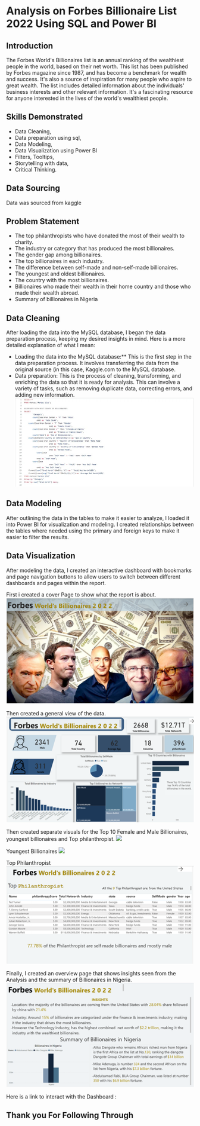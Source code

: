 # Analysis on Forbes Billionaire List 2022 Using SQL and Power BI

## Introduction 
The Forbes World's Billionaires list is an annual ranking of the wealthiest people in the world, based on their net worth. This list has been published by Forbes magazine since 1987, and has become a benchmark for wealth and success. It's also a source of inspiration for many people who aspire to great wealth. The list includes detailed information about the individuals' business interests and other relevant information. It's a fascinating resource for anyone interested in the lives of the world's wealthiest people.

## Skills Demonstrated 
- Data Cleaning,
- Data preparation using sql,
- Data Modeling,
- Data Visualization using Power BI
- Filters, Tooltips,
- Storytelling with data,
- Critical Thinking.

## Data Sourcing 
Data was sourced from kaggle

## Problem Statement 
- The top philanthropists who have donated
the most of their wealth to charity.
- The industry or category that has
produced the most billionaires.
- The gender gap among billionaires.
- The top billionaires in each industry.
- The difference between self-made and
non-self-made billionaires.
- The youngest and oldest billionaires.
- The country with the most billionaires.
- Billionaires who made their wealth in
their home country and those who made
their wealth abroad.
- Summary of billionaires in Nigeria

## Data Cleaning 
After loading the data into the MySQL
database, I began the data preparation
process, keeping my desired insights in mind.
Here is a more detailed explanation of what I mean:
- Loading the data into the MySQL
database:** This is the first step in the data preparation process. It involves
transferring the data from the original
source (in this case, Kaggle.com to the
MySQL database.
- Data preparation: This is the process of
cleaning, transforming, and enriching the
data so that it is ready for analysis. This can involve a variety of tasks, such as removing duplicate data, correcting
errors, and adding new information.
![](SQL_Queries.png)

## Data Modeling 
After outlining the data in the tables to make it easier to analyze, I loaded it into Power BI for visualization and modeling. I created relationships between the tables where needed using the primary and foreign keys to make it easier to filter the results.

## Data Visualization 
After modeling the data, I created an
interactive dashboard with bookmarks and
page navigation buttons to allow users to
switch between different dashboards and
pages within the report.

First i created a cover Page to show what the report is about.
![](forbes..png)

Then created a general view of the data.
![](View.png)

Then created separate visuals for the Top 10 Female and Male Billionaires, youngest
billionaires and Top philanthropist.
![](Top_10)

Youngest Billionaires 
![](Young_billionaires.png)

Top Philanthropist 
![](Top_philanthropist.png)

Finally, I created an overview page that shows insights seen from the Analysis and the summary of Billionaires in Nigeria.
![](Billionaires_in_Nigeria.png)

Here is a link to interact with the Dashboard :


## Thank you For Following Through 


